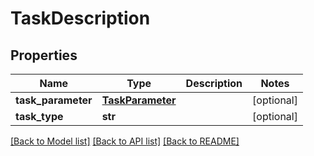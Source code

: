 # TaskDescription

## Properties
Name | Type | Description | Notes
------------ | ------------- | ------------- | -------------
**task_parameter** | [**TaskParameter**](TaskParameter.md) |  | [optional] 
**task_type** | **str** |  | [optional] 

[[Back to Model list]](../README.md#documentation-for-models) [[Back to API list]](../README.md#documentation-for-api-endpoints) [[Back to README]](../README.md)


